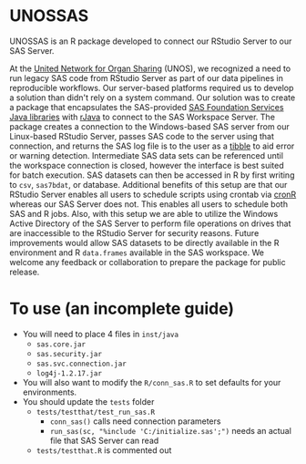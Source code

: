 # UNOSSAS

UNOSSAS is an R package developed to connect our RStudio Server to our SAS Server. 

At the [United Network for Organ Sharing](https://www.unos.org/) (UNOS), we recognized a need to run legacy SAS code from RStudio Server as part of our data pipelines in reproducible workflows.  Our server-based platforms required us to develop a solution than didn't rely on a system command.  Our solution was to create a package that encapsulates the SAS-provided [SAS Foundation Services Java libraries](https://support.sas.com/downloads/package.htm?pid=305) with [rJava](https://cran.r-project.org/web/packages/rJava/index.html) to connect to the SAS Workspace Server. The package creates a connection to the Windows-based SAS server from our Linux-based RStudio Server, passes SAS code to the server using that connection, and returns the SAS log file is to the user as a [tibble](http://tibble.tidyverse.org/) to aid error or warning detection.  Intermediate SAS data sets can be referenced until the workspace connection is closed, however the interface is best suited for batch execution.  SAS datasets can then be accessed in R by first writing to `csv`, `sas7bdat`, or database. Additional benefits of this setup are that our RStudio Server enables all users to schedule scripts using crontab via [cronR](https://github.com/bnosac/cronR) whereas our SAS Server does not. This enables all users to schedule both SAS and R jobs.  Also, with this setup we are able to utilize the Windows Active Directory of the SAS Server to perform file operations on drives that are inaccessible to the RStudio Server for security reasons.  Future improvements would allow SAS datasets to be directly available in the R environment and R `data.frames` available in the SAS workspace. We welcome any feedback or collaboration to prepare the package for public release.

# To use (an incomplete guide)
+ You will need to place 4 files in `inst/java`  
    + `sas.core.jar`
    + `sas.security.jar`
    + `sas.svc.connection.jar`
    + `log4j-1.2.17.jar`
+ You will also want to modify the `R/conn_sas.R` to set defaults for your environments.
+ You should update the `tests` folder
    + `tests/testthat/test_run_sas.R`  
        + `conn_sas()` calls need connection parameters  
        + `run_sas(sc, "%include 'C:/initialize.sas';")` needs an actual file that SAS Server can read  
    + `tests/testthat.R` is commented out
